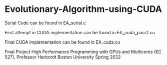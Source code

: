 # Evolutionary-Algorithm-using-CUDA
Serial Code can be found in EA_serial.c  <br>

First attempt in CUDA implementation can be found in EA_cuda_pass1.cu<br>

Final CUDA implementation can be found in EA_cuda.cu<br>

Final Project
High Performance Programming with GPUs and Multicores (EC 527), Professor Herbordt
Boston University Spring 2022 


